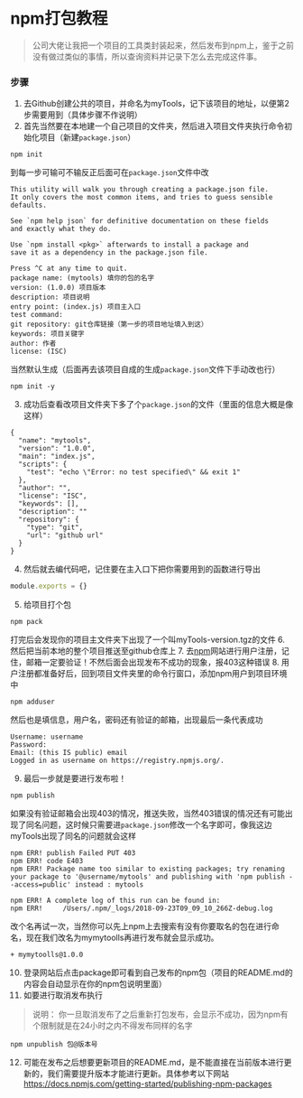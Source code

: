 # npm打包教程
> 公司大佬让我把一个项目的工具类封装起来，然后发布到npm上，鉴于之前没有做过类似的事情，所以查询资料并记录下怎么去完成这件事。

### 步骤
1. 去Github创建公共的项目，并命名为myTools，记下该项目的地址，以便第2步需要用到（具体步骤不作说明）
2. 首先当然要在本地建一个自己项目的文件夹，然后进入项目文件夹执行命令初始化项目（新建```package.json```）
```
npm init
```
到每一步可输可不输反正后面可在```package.json```文件中改
```
This utility will walk you through creating a package.json file.
It only covers the most common items, and tries to guess sensible defaults.

See `npm help json` for definitive documentation on these fields
and exactly what they do.

Use `npm install <pkg>` afterwards to install a package and
save it as a dependency in the package.json file.

Press ^C at any time to quit.
package name: (mytools) 填你的包的名字
version: (1.0.0) 项目版本
description: 项目说明
entry point: (index.js) 项目主入口
test command: 
git repository: git仓库链接（第一步的项目地址填入到这）
keywords: 项目关键字
author: 作者
license: (ISC)
```
当然默认生成（后面再去该项目自成的生成```package.json```文件下手动改也行）
```
npm init -y
```
3. 成功后查看改项目文件夹下多了个```package.json```的文件（里面的信息大概是像这样）
```
{
  "name": "mytools",
  "version": "1.0.0",
  "main": "index.js",
  "scripts": {
    "test": "echo \"Error: no test specified\" && exit 1"
  },
  "author": "",
  "license": "ISC",
  "keywords": [],
  "description": ""
  "repository": {
    "type": "git",
    "url": "github url"
  }
}
```
4. 然后就去编代码吧，记住要在主入口下把你需要用到的函数进行导出
```js
module.exports = {}
```
5. 给项目打个包
```
npm pack
```
打完后会发现你的项目主文件夹下出现了一个叫myTools-version.tgz的文件
6. 然后把当前本地的整个项目推送至github仓库上
7. 去[npm](!https://www.npmjs.com/)网站进行用户注册，记住，邮箱一定要验证！不然后面会出现发布不成功的现象，报403这种错误
8. 用户注册都准备好后，回到项目文件夹里的命令行窗口，添加npm用户到项目环境中
```
npm adduser
```
然后也是填信息，用户名，密码还有验证的邮箱，出现最后一条代表成功
```
Username: username
Password:
Email: (this IS public) email
Logged in as username on https://registry.npmjs.org/.
```
9. 最后一步就是要进行发布啦！
```
npm publish
```
如果没有验证邮箱会出现403的情况，推送失败，当然403错误的情况还有可能出现了同名问题，这时候只需要进```package.json```修改一个名字即可，像我这边myTools出现了同名的问题就会这样
```
npm ERR! publish Failed PUT 403
npm ERR! code E403
npm ERR! Package name too similar to existing packages; try renaming your package to '@username/mytools' and publishing with 'npm publish --access=public' instead : mytools

npm ERR! A complete log of this run can be found in:
npm ERR!     /Users/.npm/_logs/2018-09-23T09_09_10_266Z-debug.log
```
改个名再试一次，当然你可以先上npm上去搜索有没有你要取名的包在进行命名，现在我们改名为mymytoolls再进行发布就会显示成功。
```
+ mymytoolls@1.0.0
```
10. 登录网站后点击package即可看到自己发布的npm包（项目的README.md的内容会自动显示在你的npm包说明里面）
11. 如要进行取消发布执行
> 说明： 你一旦取消发布了之后重新打包发布，会显示不成功，因为npm有个限制就是在24小时之内不得发布同样的名字
```
npm unpublish 包@版本号
```
12. 可能在发布之后想要更新项目的README.md，是不能直接在当前版本进行更新的，我们需要提升版本才能进行更新。具体参考以下网站
https://docs.npmjs.com/getting-started/publishing-npm-packages
